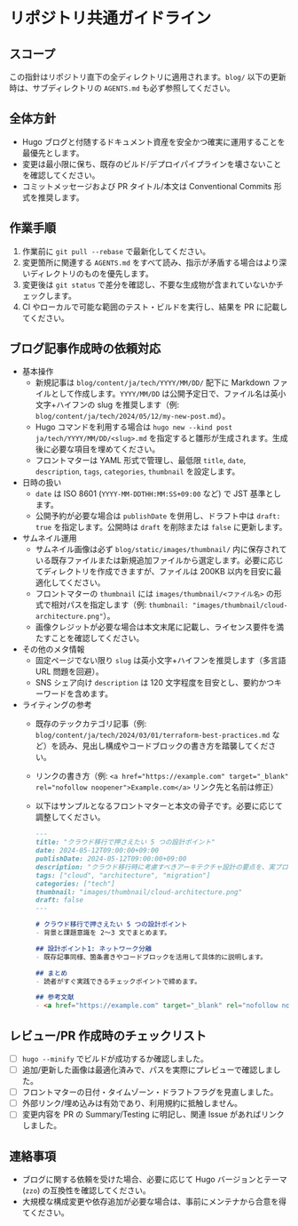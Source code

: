 # リポジトリ共通ガイドライン

## スコープ
この指針はリポジトリ直下の全ディレクトリに適用されます。`blog/` 以下の更新時は、サブディレクトリの `AGENTS.md` も必ず参照してください。

## 全体方針
- Hugo ブログと付随するドキュメント資産を安全かつ確実に運用することを最優先とします。
- 変更は最小限に保ち、既存のビルド/デプロイパイプラインを壊さないことを確認してください。
- コミットメッセージおよび PR タイトル/本文は Conventional Commits 形式を推奨します。

## 作業手順
1. 作業前に `git pull --rebase` で最新化してください。
2. 変更箇所に関連する `AGENTS.md` をすべて読み、指示が矛盾する場合はより深いディレクトリのものを優先します。
3. 変更後は `git status` で差分を確認し、不要な生成物が含まれていないかチェックします。
4. CI やローカルで可能な範囲のテスト・ビルドを実行し、結果を PR に記載してください。

## ブログ記事作成時の依頼対応
- 基本操作
  - 新規記事は `blog/content/ja/tech/YYYY/MM/DD/` 配下に Markdown ファイルとして作成します。`YYYY/MM/DD` は公開予定日で、ファイル名は英小文字+ハイフンの slug を推奨します（例: `blog/content/ja/tech/2024/05/12/my-new-post.md`）。
  - Hugo コマンドを利用する場合は `hugo new --kind post ja/tech/YYYY/MM/DD/<slug>.md` を指定すると雛形が生成されます。生成後に必要な項目を埋めてください。
  - フロントマターは YAML 形式で管理し、最低限 `title`, `date`, `description`, `tags`, `categories`, `thumbnail` を設定します。
- 日時の扱い
  - `date` は ISO 8601 (`YYYY-MM-DDTHH:MM:SS+09:00` など) で JST 基準とします。
  - 公開予約が必要な場合は `publishDate` を併用し、ドラフト中は `draft: true` を指定します。公開時は `draft` を削除または `false` に更新します。
- サムネイル運用
  - サムネイル画像は必ず `blog/static/images/thumbnail/` 内に保存されている既存ファイルまたは新規追加ファイルから選定します。必要に応じてディレクトリを作成できますが、ファイルは 200KB 以内を目安に最適化してください。
  - フロントマターの `thumbnail` には `images/thumbnail/<ファイル名>` の形式で相対パスを指定します（例: `thumbnail: "images/thumbnail/cloud-architecture.png"`）。
  - 画像クレジットが必要な場合は本文末尾に記載し、ライセンス要件を満たすことを確認してください。
- その他のメタ情報
  - 固定ページでない限り `slug` は英小文字+ハイフンを推奨します（多言語 URL 問題を回避）。
  - SNS シェア向け `description` は 120 文字程度を目安とし、要約かつキーワードを含めます。
- ライティングの参考
  - 既存のテックカテゴリ記事（例: `blog/content/ja/tech/2024/03/01/terraform-best-practices.md` など）を読み、見出し構成やコードブロックの書き方を踏襲してください。
  - リンクの書き方（例: `<a href="https://example.com" target="_blank" rel="nofollow noopener">Example.com</a>` リンク先と名前は修正）
  - 以下はサンプルとなるフロントマターと本文の骨子です。必要に応じて調整してください。

    ```markdown
    ---
    title: "クラウド移行で押さえたい 5 つの設計ポイント"
    date: 2024-05-12T09:00:00+09:00
    publishDate: 2024-05-12T09:00:00+09:00
    description: "クラウド移行時に考慮すべきアーキテクチャ設計の要点を、実プロジェクトの知見から整理しました。"
    tags: ["cloud", "architecture", "migration"]
    categories: ["tech"]
    thumbnail: "images/thumbnail/cloud-architecture.png"
    draft: false
    ---

    # クラウド移行で押さえたい 5 つの設計ポイント
    - 背景と課題意識を 2〜3 文でまとめます。

    ## 設計ポイント1: ネットワーク分離
    - 既存記事同様、箇条書きやコードブロックを活用して具体的に説明します。

    ## まとめ
    - 読者がすぐ実践できるチェックポイントで締めます。

    ## 参考文献
    - <a href="https://example.com" target="_blank" rel="nofollow noopener">Example.com</a>

    ```

## レビュー/PR 作成時のチェックリスト
- [ ] `hugo --minify` でビルドが成功するか確認しました。
- [ ] 追加/更新した画像は最適化済みで、パスを実際にプレビューで確認しました。
- [ ] フロントマターの日付・タイムゾーン・ドラフトフラグを見直しました。
- [ ] 外部リンク/埋め込みは有効であり、利用規約に抵触しません。
- [ ] 変更内容を PR の Summary/Testing に明記し、関連 Issue があればリンクしました。

## 連絡事項
- ブログに関する依頼を受けた場合、必要に応じて Hugo バージョンとテーマ (`zzo`) の互換性を確認してください。
- 大規模な構成変更や依存追加が必要な場合は、事前にメンテナから合意を得てください。

